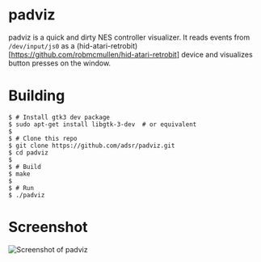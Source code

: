 padviz
======

padviz is a quick and dirty NES controller visualizer. It reads events from
`/dev/input/js0` as a
(hid-atari-retrobit)[https://github.com/robmcmullen/hid-atari-retrobit] device
and visualizes button presses on the window.

# Building

    $ # Install gtk3 dev package
    $ sudo apt-get install libgtk-3-dev  # or equivalent
    $
    $ # Clone this repo
    $ git clone https://github.com/adsr/padviz.git
    $ cd padviz
    $
    $ # Build
    $ make
    $
    $ # Run
    $ ./padviz

# Screenshot
![Screenshot of padviz](http://i.imgur.com/4PIkJBS.png)
